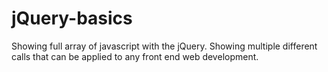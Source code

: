 # jQuery-basics
Showing full array of javascript with the jQuery. Showing multiple different calls that can be applied to any front end web development.
